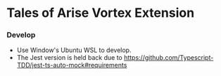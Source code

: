 # Tales of Arise Vortex Extension

### Develop

- Use Window's Ubuntu WSL to develop.
- The Jest version is held back due to https://github.com/Typescript-TDD/jest-ts-auto-mock#requirements
